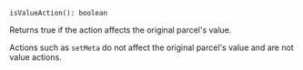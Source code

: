```flow
isValueAction(): boolean
```

Returns true if the action affects the original parcel's value.

Actions such as `setMeta` do not affect the original parcel's value and are not value actions.

